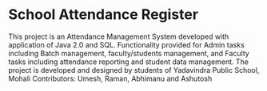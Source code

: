 # School Attendance Register
This project is an Attendance Management System developed with application of Java 2.0 and SQL. Functionality provided for Admin tasks including Batch management, faculty/students management, and Faculty tasks including attendance reporting and student data management.
The project is developed and designed by students of Yadavindra Public School, Mohali
Contributors: Umesh, Raman, Abhimanu and Ashutosh
